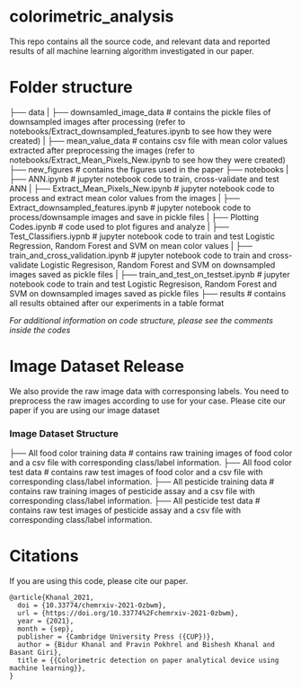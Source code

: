 # colorimetric_analysis
This repo contains all the source code, and relevant data and reported results of all machine learning algorithm investigated in our paper.

# Folder structure

├── data
|	├── downsamled_image_data		# contains the pickle files of downsampled images after processing (refer to notebooks/Extract_downsampled_features.ipynb to see how they were created)
|	├── mean_value_data			# contains csv file with mean color values extracted after preprocessing the images (refer to notebooks/Extract_Mean_Pixels_New.ipynb to see how they were created)
├── new_figures 				# contains the figures used in the paper
├── notebooks 
| 	├── ANN.ipynb 				# jupyter notebook code to train, cross-validate and test ANN
|	├── Extract_Mean_Pixels_New.ipynb   	# jupyter notebook code to process and extract mean color values from the images
|	├── Extract_downsampled_features.ipynb 	# jupyter notebook code to process/downsample images and save in pickle files
|	├── Plotting Codes.ipynb		# code used to plot figures and analyze
|	├── Test_Classifiers.iypnb 		# jupyter notebook code to train and test Logistic Regression, Random Forest and SVM on mean color values
|	├── train_and_cross_validation.ipynb	# jupyter notebook code to train and cross-validate Logistic Regresison, Random Forest and SVM on downsampled images saved as pickle files
|	├── train_and_test_on_testset.ipynb	# jupyter notebook code to train and test Logistic Regresison, Random Forest and SVM on downsampled images saved as pickle files
├── results					# contains all results obtained after our experiments in a table format

*For additional information on code structure, please see the comments inside the codes*

# Image Dataset Release 
We also provide the raw image data with corresponsing labels. You need to preprocess the raw images according to use for your case. Please cite our paper if you are using our image dataset

### Image Dataset Structure
├── All food color training data		# contains raw training images of food color and a csv file with corresponding class/label information.
├── All food color test data			# contains raw test images of food color and a csv file with corresponding class/label information. 
├── All pesticide training data			# contains raw training images of pesticide assay and a csv file with corresponding class/label information.
├── All pesticide test data			# contains raw test images of pesticide assay and a csv file with corresponding class/label information.
	
# Citations

If you are using this code, please cite our paper.

```
@article{Khanal_2021,
  doi = {10.33774/chemrxiv-2021-0zbwm},
  url = {https://doi.org/10.33774%2Fchemrxiv-2021-0zbwm},
  year = {2021},
  month = {sep},
  publisher = {Cambridge University Press ({CUP})},
  author = {Bidur Khanal and Pravin Pokhrel and Bishesh Khanal and Basant Giri},
  title = {{Colorimetric detection on paper analytical device using machine learning}},
}
```